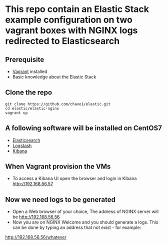 # This repo contain an Elastic Stack example configuration on two vagrant boxes with NGINX logs redirected to Elasticsearch

## Prerequisite

- [Vagrant](https://www.vagrantup.com/) installed
- Basic knowledge about the Elastic Stack

## Clone the repo

```
git clone https://github.com/chavo1/elastic.git
cd elastic/elastic-nginx
vagrant up
```
## A following software will be installed on CentOS7 
- [Elasticsearch](https://www.elastic.co/products/elasticsearch)
- [Logstash](https://www.elastic.co/products/logstash)
- [Kibana](https://www.elastic.co/products/kibana)

## When Vagrant provision the VMs

- To access a Kibana UI open the browser and login in Kibana http://192.168.56.57

## Now we need logs to be generated

- Open a Web browser of your choice, The address of NGINX server will be http://192.168.56.56
- Now you are on NGINX Welcome and you should generate a logs. This can be done by typing an address that not exist - for example:

http://192.168.56.56/whatever






